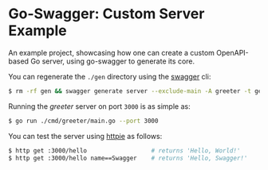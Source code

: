 # Go-Swagger: Custom Server Example

An example project, showcasing how one can create a custom OpenAPI-based Go server,
using go-swagger to generate its core.

You can regenerate the `./gen` directory using the [swagger][] cli:

```bash
$ rm -rf gen && swagger generate server --exclude-main -A greeter -t gen -f ./swagger/swagger.yml
```

Running the _greeter_ server on port `3000` is as simple as:

```bash
$ go run ./cmd/greeter/main.go --port 3000
```

You can test the server using [httpie][] as follows:

```bash
$ http get :3000/hello                  # returns 'Hello, World!'
$ http get :3000/hello name==Swagger    # returns 'Hello, Swagger!'
```

[swagger]: https://github.com/saturn4er/go-swagger
[httpie]:https://httpie.org
